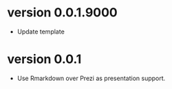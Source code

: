 # version 0.0.1.9000

* Update template

# version 0.0.1

* Use Rmarkdown over Prezi as presentation support.